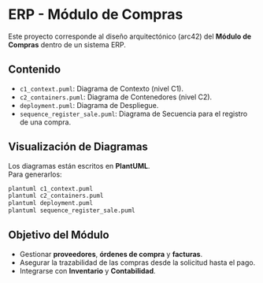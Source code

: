 # ERP - Módulo de Compras

Este proyecto corresponde al diseño arquitectónico (arc42) del **Módulo de Compras** dentro de un sistema ERP.

## Contenido

- `c1_context.puml`: Diagrama de Contexto (nivel C1).
- `c2_containers.puml`: Diagrama de Contenedores (nivel C2).
- `deployment.puml`: Diagrama de Despliegue.
- `sequence_register_sale.puml`: Diagrama de Secuencia para el registro de una compra.

## Visualización de Diagramas

Los diagramas están escritos en **PlantUML**.  
Para generarlos:

```bash
plantuml c1_context.puml
plantuml c2_containers.puml
plantuml deployment.puml
plantuml sequence_register_sale.puml
```

## Objetivo del Módulo

- Gestionar **proveedores**, **órdenes de compra** y **facturas**.  
- Asegurar la trazabilidad de las compras desde la solicitud hasta el pago.  
- Integrarse con **Inventario** y **Contabilidad**.
